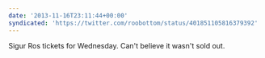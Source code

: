 ```yaml
---
date: '2013-11-16T23:11:44+00:00'
syndicated: 'https://twitter.com/roobottom/status/401851105816379392'
---
```

Sigur Ros tickets for Wednesday. Can't believe it wasn't sold out.
